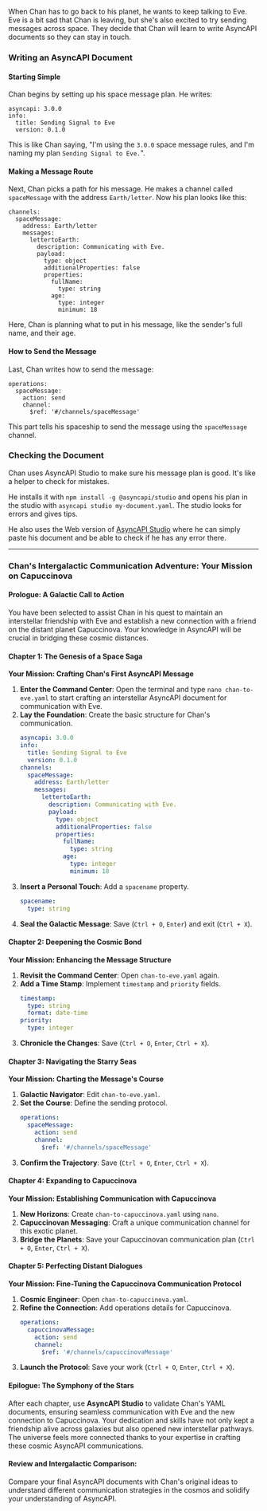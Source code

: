When Chan has to go back to his planet, he wants to keep talking to Eve. Eve is a bit sad that Chan is leaving, but she's also excited to try sending messages across space. They decide that Chan will learn to write AsyncAPI documents so they can stay in touch.

### Writing an AsyncAPI Document

#### Starting Simple

Chan begins by setting up his space message plan. He writes:

```
asyncapi: 3.0.0
info:
  title: Sending Signal to Eve
  version: 0.1.0
```

This is like Chan saying, "I'm using the `3.0.0` space message rules, and I'm naming my plan `Sending Signal to Eve.`".

#### Making a Message Route

Next, Chan picks a path for his message. He makes a channel called `spaceMessage` with the address `Earth/letter`. Now his plan looks like this:

```
channels:
  spaceMessage:
    address: Earth/letter
    messages:
      lettertoEarth:
        description: Communicating with Eve.
        payload:
          type: object
          additionalProperties: false
          properties:
            fullName:
              type: string
            age:
              type: integer
              minimum: 18
```

Here, Chan is planning what to put in his message, like the sender's full name, and their age.

#### How to Send the Message

Last, Chan writes how to send the message:

```
operations: 
  spaceMessage:
    action: send
    channel: 
      $ref: '#/channels/spaceMessage'
```

This part tells his spaceship to send the message using the `spaceMessage` channel.

### Checking the Document

Chan uses AsyncAPI Studio to make sure his message plan is good. It's like a helper to check for mistakes.

He installs it with `npm install -g @asyncapi/studio` and opens his plan in the studio with `asyncapi studio my-document.yaml`. The studio looks for errors and gives tips.

He also uses the Web version of [AsyncAPI Studio](https://studio.asyncapi.com/) where he can simply paste his document and be able to check if he has any error there.

---

### Chan's Intergalactic Communication Adventure: Your Mission on Capuccinova

#### Prologue: A Galactic Call to Action

You have been selected to assist Chan in his quest to maintain an interstellar friendship with Eve and establish a new connection with a friend on the distant planet Capuccinova. Your knowledge in AsyncAPI will be crucial in bridging these cosmic distances.

#### Chapter 1: The Genesis of a Space Saga

**Your Mission: Crafting Chan's First AsyncAPI Message**

1. **Enter the Command Center**: Open the terminal and type `nano chan-to-eve.yaml` to start crafting an interstellar AsyncAPI document for communication with Eve.
2. **Lay the Foundation**: Create the basic structure for Chan's communication.
   ```yaml
   asyncapi: 3.0.0
   info:
     title: Sending Signal to Eve
     version: 0.1.0
   channels:
     spaceMessage:
       address: Earth/letter
       messages:
         lettertoEarth:
           description: Communicating with Eve.
           payload:
             type: object
             additionalProperties: false
             properties:
               fullName:
                 type: string
               age:
                 type: integer
                 minimum: 18
   ```
3. **Insert a Personal Touch**: Add a `spacename` property.
   ```yaml
   spacename:
     type: string
   ```
4. **Seal the Galactic Message**: Save (`Ctrl + O`, `Enter`) and exit (`Ctrl + X`).

#### Chapter 2: Deepening the Cosmic Bond

**Your Mission: Enhancing the Message Structure**

1. **Revisit the Command Center**: Open `chan-to-eve.yaml` again.
2. **Add a Time Stamp**: Implement `timestamp` and `priority` fields.
   ```yaml
   timestamp:
     type: string
     format: date-time
   priority:
     type: integer
   ```
3. **Chronicle the Changes**: Save (`Ctrl + O`, `Enter`, `Ctrl + X`).

#### Chapter 3: Navigating the Starry Seas

**Your Mission: Charting the Message's Course**

1. **Galactic Navigator**: Edit `chan-to-eve.yaml`.
2. **Set the Course**: Define the sending protocol.
   ```yaml
   operations: 
     spaceMessage:
       action: send
       channel: 
         $ref: '#/channels/spaceMessage'
   ```
3. **Confirm the Trajectory**: Save (`Ctrl + O`, `Enter`, `Ctrl + X`).

#### Chapter 4: Expanding to Capuccinova

**Your Mission: Establishing Communication with Capuccinova**

1. **New Horizons**: Create `chan-to-capuccinova.yaml` using `nano`.
2. **Capuccinovan Messaging**: Craft a unique communication channel for this exotic planet.
3. **Bridge the Planets**: Save your Capuccinovan communication plan (`Ctrl + O`, `Enter`, `Ctrl + X`).

#### Chapter 5: Perfecting Distant Dialogues

**Your Mission: Fine-Tuning the Capuccinova Communication Protocol**

1. **Cosmic Engineer**: Open `chan-to-capuccinova.yaml`.
2. **Refine the Connection**: Add operations details for Capuccinova.
   ```yaml
   operations:
     capuccinovaMessage:
       action: send
       channel:
         $ref: '#/channels/capuccinovaMessage'
   ```
3. **Launch the Protocol**: Save your work (`Ctrl + O`, `Enter`, `Ctrl + X`).

#### Epilogue: The Symphony of the Stars

After each chapter, use **AsyncAPI Studio** to validate Chan's YAML documents, ensuring seamless communication with Eve and the new connection to Capuccinova. Your dedication and skills have not only kept a friendship alive across galaxies but also opened new interstellar pathways. The universe feels more connected thanks to your expertise in crafting these cosmic AsyncAPI communications.

#### Review and Intergalactic Comparison:
Compare your final AsyncAPI documents with Chan's original ideas to understand different communication strategies in the cosmos and solidify your understanding of AsyncAPI.